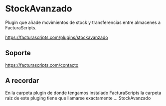# StockAvanzado
Plugin que añade movimientos de stock y transferencias entre almacenes a FacturaScripts.

https://facturascripts.com/plugins/stockavanzado

## Soporte
https://facturascripts.com/contacto

## A recordar
En la carpeta plugin de donde tengamos instalado FacturaScripts la carpeta raiz de este pluging tiene que llamarse exactamente ... StockAvanzado